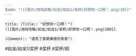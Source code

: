 ```yaml
---
Icon: "![[图片/游戏攻略/如龙/如龙1/奖杯/好想咬一口啊！.png|30]]"
---
```

```ad-common-bronze-trophy
title: (Title:: "好想咬一口啊！")
![[图片/游戏攻略/如龙/如龙1/奖杯/好想咬一口啊！.png|100]]

(Comment:: "遇見了喪屍模樣的真島")
```

#如龙/如龙1/奖杯 #奖杯 #奖杯/铜
